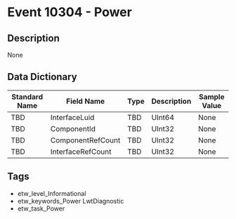 # Event 10304 - Power

## Description
None

## Data Dictionary
|Standard Name|Field Name|Type|Description|Sample Value|
|---|---|---|---|---|
|TBD|InterfaceLuid|TBD|UInt64|None|None|
|TBD|ComponentId|TBD|UInt32|None|None|
|TBD|ComponentRefCount|TBD|UInt32|None|None|
|TBD|InterfaceRefCount|TBD|UInt32|None|None|

## Tags
* etw_level_Informational
* etw_keywords_Power LwtDiagnostic
* etw_task_Power